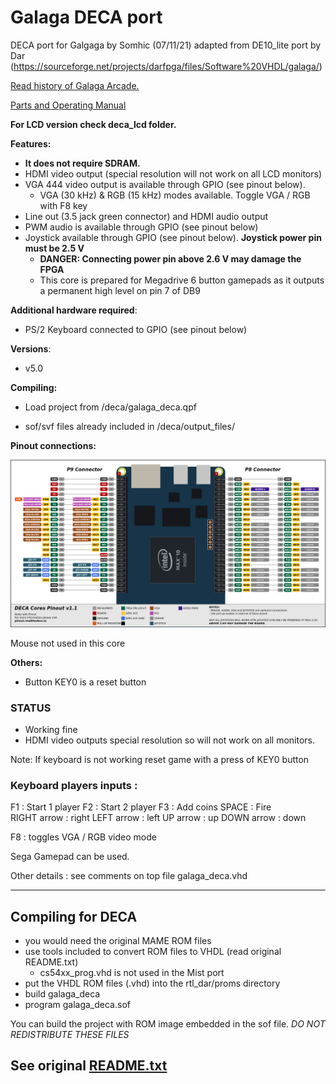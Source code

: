 # Galaga DECA port 

DECA port for Galgaga by Somhic (07/11/21) adapted from DE10_lite port by Dar (https://sourceforge.net/projects/darfpga/files/Software%20VHDL/galaga/)

[Read history of Galaga Arcade.](https://www.arcade-museum.com/game_detail.php?game_id=7881)

[Parts and Operating Manual](Galaga_-_1981_-_Namco.pdf)

**For LCD version check deca_lcd folder.**

**Features:**

* **It does not require SDRAM.**
* HDMI video output (special resolution will not work on all LCD monitors)
* VGA 444 video output is available through GPIO (see pinout below). 
  * VGA (30 kHz) & RGB (15 kHz) modes available. Toggle VGA / RGB  with F8 key
* Line out (3.5 jack green connector) and HDMI audio output
* PWM audio is available through GPIO (see pinout below)
* Joystick available through GPIO  (see pinout below).  **Joystick power pin must be 2.5 V**
  * **DANGER: Connecting power pin above 2.6 V may damage the FPGA**
  * This core is prepared for Megadrive 6 button gamepads as it outputs a permanent high level on pin 7 of DB9

**Additional hardware required**:

- PS/2 Keyboard connected to GPIO  (see pinout below)

**Versions**:

- v5.0

**Compiling:**

* Load project from /deca/galaga_deca.qpf

* sof/svf files already included in /deca/output_files/


**Pinout connections:**

![pinout_deca](pinout_deca.png)

Mouse not used in this core

**Others:**

* Button KEY0 is a reset button

### STATUS

* Working fine
* HDMI video outputs special resolution so will not work on all monitors. 

Note: If keyboard is not working reset game with a press of KEY0 button

### Keyboard players inputs :

F1 : Start 1 player
F2 : Start 2 player
F3 : Add coins
SPACE       : Fire  
RIGHT arrow : right
LEFT  arrow : left
UP    arrow : up 
DOWN  arrow : down

F8 : toggles VGA / RGB video mode

Sega Gamepad can be used.

Other details : see comments on top file galaga_deca.vhd



---------------------------------
Compiling for DECA
---------------------------------

 - you would need the original MAME ROM files
 - use tools included to convert ROM files to VHDL (read original README.txt)
   -   cs54xx_prog.vhd is not used in the Mist port
 - put the VHDL ROM files (.vhd) into the rtl_dar/proms directory
 - build galaga_deca
 - program galaga_deca.sof

You can build the project with ROM image embedded in the sof file.
*DO NOT REDISTRIBUTE THESE FILES*

See original [README.txt](README.txt)
------------------------

